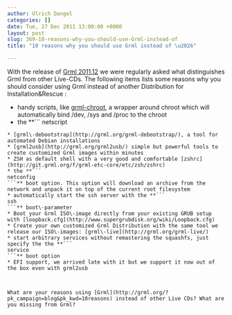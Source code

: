 ```yaml
---
author: Ulrich Dangel
categories: []
date: Tue, 27 Dec 2011 13:00:00 +0000
layout: post
slug: 369-10-reasons-why-you-should-use-Grml-instead-of
title: "10 reasons why you should use Grml instead of \u2026"

---
```

With the release of [Grml 2011\.12](http://grml.org/changelogs/README-grml-2011.12/?pk_campaign=blog&pk_kwd=10reasons) we were regularly asked what distinguishes Grml from other Live\-CDs. The following items lists some reasons why you should consider using Grml instead of another Distribution for Installation\&Rescue :
* handy scripts, like [grml\-chroot](http://grml.org/online-docs/grml-chroot.8.html), a wrapper around chroot which will automatically bind /dev, /sys and /proc to the chroot
* the **```
netscript
```** boot option. This option will download an executable from the network and execute as root
* [grml\-debootstrap](http://grml.org/grml-debootstrap/), a tool for automated Debian installations
* [grml2usb](http://grml.org/grml2usb/) simple but powerful tools to create customized Grml images within minutes
* ZSH as default shell with a very good and comfortable [zshrc](http://git.grml.org/f/grml-etc-core/etc/zsh/zshrc)
* the **```
netconfig
```** boot option. This option will download an archive from the network and unpack it on top of the current root filesystem
* automatically start the ssh server with the **```
ssh
```** boot\-parameter
* Boot your Grml ISO\-image directly from your existing GRUB setup with [loopback.cfg](http://www.supergrubdisk.org/wiki/Loopback.cfg)
* Create your own customized Grml Distribution with the same tool we release our ISO\-images: [grml\-live](http://grml.org/grml-live/)
* start arbitrary services without remastering the squashfs, just specify the the **```
service
```** boot option
* EFI support, we arrived late with it but we support it now out of the box even with grml2usb



What are your reasons using [Grml](http://grml.org/?pk_campaign=blog&pk_kwd=10reasons) instead of other Live CDs? What are you missing from Grml?
